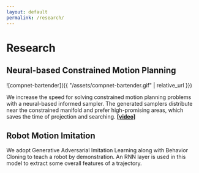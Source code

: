 ```yaml
---
layout: default
permalink: /research/
---
```


# Research

## Neural-based Constrained Motion Planning

![compnet-bartender]({{ "/assets/compnet-bartender.gif" | relative_url }})

We increase the speed for solving constrained motion planning problems with a neural-based informed sampler. The generated samplers distribute near the constrained manifold and prefer high-promising areas, which saves the time of projection and searching.
[**[video]**](https://sites.google.com/view/constrainedmpnet/home)

## Robot Motion Imitation

We adopt Generative Adversarial Imitation Learning along with Behavior Cloning to teach a robot by demonstration. An RNN layer is used in this model to extract some overall features of a trajectory.
